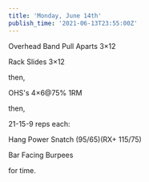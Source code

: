 ```yaml
---
title: 'Monday, June 14th'
publish_time: '2021-06-13T23:55:00Z'
---
```


Overhead Band Pull Aparts 3×12

Rack Slides 3×12

then,

OHS's 4×6\@75% 1RM

then,

21-15-9 reps each:

Hang Power Snatch (95/65)(RX+ 115/75)

Bar Facing Burpees

for time.
